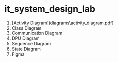 # it_system_design_lab

1. [Activity Diagram](diagrams\activity_diagram.pdf]
2. Class Diagram
3. Communication Diagram
4. DPU Diagram
5. Sequence Diagram
6. State Diagram
7. Figma 
